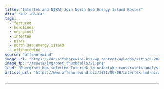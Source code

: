 ```yaml
---
title: "Intertek and NIRAS Join North Sea Energy Island Roster"
date: "2021-06-08"
tags: 
  - featured
  - headlines
  - energinet
  - intertek
  - niras
  - north sea energy island
  - offshorewind
source: "offshorewind"
image_url: "https://cdn.offshorewind.biz/wp-content/uploads/sites/2/2021/06/08092503/Intertek-and-NIRAS-Join-North-Sea-Energy-Island-Roster.png"
image_fp: "/assets/img/post_thumbnails/21.png"
lead: "Energinet has selected Intertek to undertake constraints analysis, consenting advice, and cable route and"
article_url: "https://www.offshorewind.biz/2021/06/08/intertek-and-niras-join-north-sea-energy-island-roster/"
---
```


---
